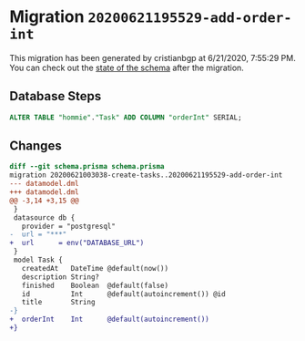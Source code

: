 # Migration `20200621195529-add-order-int`

This migration has been generated by cristianbgp at 6/21/2020, 7:55:29 PM.
You can check out the [state of the schema](./schema.prisma) after the migration.

## Database Steps

```sql
ALTER TABLE "hommie"."Task" ADD COLUMN "orderInt" SERIAL;
```

## Changes

```diff
diff --git schema.prisma schema.prisma
migration 20200621003038-create-tasks..20200621195529-add-order-int
--- datamodel.dml
+++ datamodel.dml
@@ -3,14 +3,15 @@
 }
 datasource db {
   provider = "postgresql"
-  url = "***"
+  url      = env("DATABASE_URL")
 }
 model Task {
   createdAt   DateTime @default(now())
   description String?
   finished    Boolean  @default(false)
   id          Int      @default(autoincrement()) @id
   title       String
-}
+  orderInt    Int      @default(autoincrement())
+}
```


